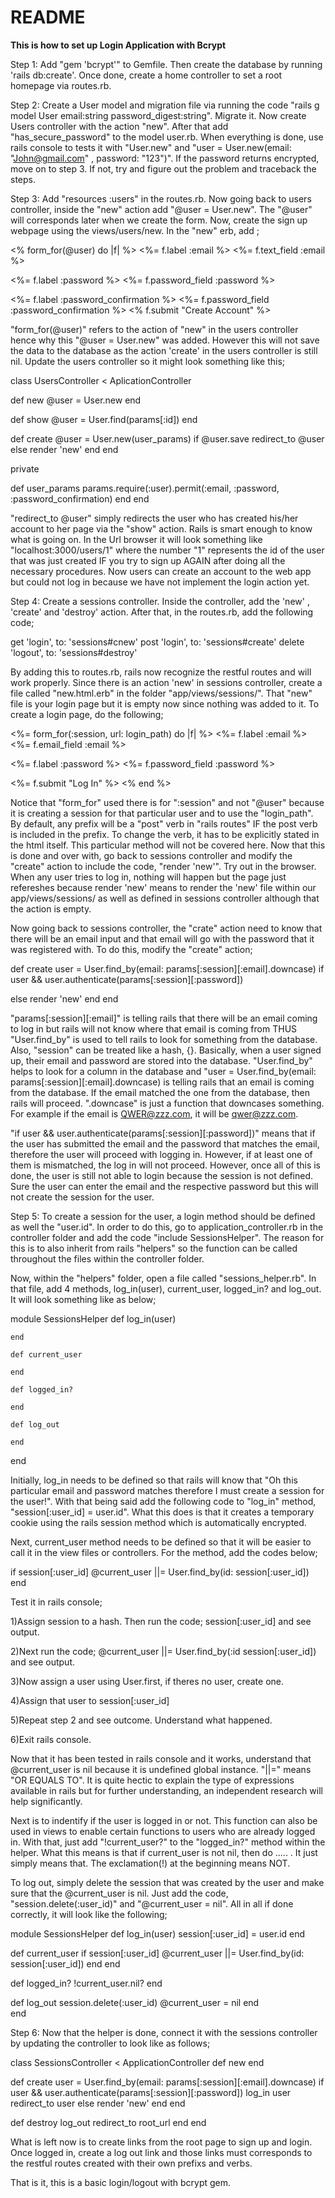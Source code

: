 # README

<strong>This is how to set up Login Application with Bcrypt</strong>

Step 1: Add "gem 'bcrypt'" to Gemfile. Then create the database by running 'rails db:create'. Once done, create a home controller to set a root homepage via routes.rb.

Step 2: Create a User model and migration file via running the code "rails g model User email:string password_digest:string". Migrate it. Now create Users controller with the action "new". After that add "has_secure_password" to the model user.rb. When everything is done, use rails console to tests it with "User.new" and "user = User.new(email: "John@gmail.com" , password: "123")". If the password returns encrypted, move on to step 3. If not, try and figure out the problem and traceback the steps.

Step 3: Add "resources :users" in the routes.rb. Now going back to users controller, inside the "new" action add "@user = User.new". The "@user" will corresponds later when we create the form. Now, create the sign up webpage using the views/users/new. In the "new" erb, add ;


<% form_for(@user) do |f| %>
<%= f.label :email %>
<%= f.text_field :email %>

<%= f.label :password %>
<%= f.password_field :password %>

<%= f.label :password_confirmation %>
<%= f.password_field :password_confirmation %>
<% f.submit "Create Account" %>


"form_for(@user)" refers to the action of "new" in the users controller hence why this "@user = User.new" was added. However this will not save the data to the database as the action 'create' in the users controller is still nil. Update the users controller so it might look something like this;


class UsersController < AplicationController

  def new
    @user = User.new
  end

  def show
    @user = User.find(params[:id])
  end

  def create
    @user = User.new(user_params)
    if @user.save
      redirect_to @user
    else
      render 'new'
    end
  end


  private

  def user_params
    params.require(:user).permit(:email, :password, :password_confirmation)
  end
end

"redirect_to @user" simply redirects the user who has created his/her account to her page via the "show" action. Rails is smart enough to know what is going on. In the Url browser it will look something like "localhost:3000/users/1" where the number "1" represents the id of the user that was just created IF you try to sign up AGAIN after doing all the necessary procedures. Now users can create an account to the web app but could not log in because we have not implement the login action yet.

Step 4: Create a sessions controller. Inside the controller, add the 'new' , 'create' and 'destroy' action. After that, in the routes.rb, add the following code;


  get 'login', to: 'sessions#cnew'
  post 'login', to: 'sessions#create'
  delete 'logout', to: 'sessions#destroy'


By adding this to routes.rb, rails now recognize the restful routes and will work properly. Since there is an action 'new' in sessions controller, create a file called "new.html.erb" in the folder "app/views/sessions/". That "new" file is your login page but it is empty now since nothing was added to it. To create a login page, do the following;


<%= form_for(:session, url: login_path) do |f| %>
<%= f.label :email %>
<%= f.email_field :email %>

<%= f.label :password %>
<%= f.password_field :password %>

<%= f.submit "Log In" %>
<% end %>


Notice that "form_for" used there is for ":session" and not "@user" because it is creating a session for that particular user and to use the "login_path". By default, any prefix will be a "post" verb in "rails routes" IF the post verb is included in the prefix. To change the verb, it has to be explicitly stated in the html itself. This particular method will not be covered here. Now that this is done and over with, go back to sessions controller and modify the "create" action to include the code, "render 'new'". Try out in the browser. When any user tries to log in, nothing will happen but the page just refereshes because render 'new' means to render the 'new' file within our app/views/sessions/ as well as defined in sessions controller although that the action is empty.

Now going back to sessions controller, the "crate" action need to know that there will be an email input and that email will go with the password that it was registered with. To do this, modify the "create" action;


def create
  user = User.find_by(email: params[:session][:email].downcase)
  if user && user.authenticate(params[:session][:password])

  else
    render 'new'
  end
end


"params[:session][:email]" is telling rails that there will be an email coming to log in but rails will not know where that email is coming from THUS "User.find_by" is used to tell rails to look for something from the database. Also, "session" can be treated like a hash, {}. Basically, when a user signed up, their email and password are stored into the database. "User.find_by" helps to look for a column in the database and "user = User.find_by(email: params[:session][:email].downcase) is telling rails that an email is coming from the database. If the email matched the one from the database, then rails will proceed. ".downcase" is just a function that downcases something. For example if the email is QWER@zzz.com, it will be qwer@zzz.com.

"if user && user.authenticate(params[:session][:password])" means that if the user has submitted the email and the password that matches the email, therefore the user will proceed with logging in. However, if at least one of them is mismatched, the log in will not proceed. However, once all of this is done, the user is still not able to login because the session is not defined. Sure the user can enter the email and the respective password but this will not create the session for the user.

Step 5: To create a session for the user, a login method should be defined as well the "user.id". In order to do this, go to application_controller.rb in the controller folder and add the code "include SessionsHelper". The reason for this is to also inherit from rails "helpers" so the function can be called throughout the files within the controller folder.

Now, within the "helpers" folder, open a file called "sessions_helper.rb". In that file, add 4 methods, log_in(user), current_user, logged_in? and log_out. It will look something like as below;


  module SessionsHelper
    def log_in(user)

    end

    def current_user

    end

    def logged_in?

    end

    def log_out

    end    
  end


Initially, log_in needs to be defined so that rails will know that "Oh this particular email and password matches therefore I must create a session for the user!". With that being said add the following code to "log_in" method,
"session[:user_id] = user.id". What this does is that it creates a temporary cookie using the rails session method which is automatically encrypted.

Next, current_user method needs to be defined so that it will be easier to call it in the view files or controllers. For the method, add the codes below;


if session[:user_id]
  @current_user ||= User.find_by(id: session[:user_id])
end


Test it in rails console;

1)Assign session to a hash. Then run the code; session[:user_id] and see output.

2)Next run the code; @current_user ||= User.find_by(:id session[:user_id]) and see output.

3)Now assign a user using User.first, if theres no user, create one.

4)Assign that user to session[:user_id]

5)Repeat step 2 and see outcome. Understand what happened.

6)Exit rails console.


Now that it has been tested in rails console and it works, understand that @current_user is nil because it is undefined global instance. "||=" means "OR EQUALS TO". It is quite hectic to explain the type of expressions available in rails but for further understanding, an independent research will help significantly.

Next is to indentify if the user is logged in or not. This function can also be used in views to enable certain functions to users who are already logged in. With that, just add "!current_user?" to the "logged_in?" method within the helper. What this means is that if current_user is not nil, then do ..... . It just simply means that. The exclamation(!) at the beginning means NOT.

To log out, simply delete the session that was created by the user and make sure that the @current_user is nil. Just add the code, "session.delete(:user_id)" and "@current_user = nil". All in all if done correctly, it will look like the following;


module SessionsHelper
  def log_in(user)
    session[:user_id] = user.id
  end

  def current_user
    if session[:user_id]
      @current_user ||= User.find_by(id: session[:user_id])
    end
  end

  def logged_in?
    !current_user.nil?
  end

  def log_out
    session.delete(:user_id)
    @current_user = nil
  end    
end


Step 6: Now that the helper is done, connect it with the sessions controller by updating the controller to look like as follows;


class SessionsController < ApplicationController
  def new
  end

  def create
    user = User.find_by(email: params[:session][:email].downcase)
    if user && user.authenticate(params[:session][:password])
      log_in user
      redirect_to user
    else
      render 'new'
    end
  end

  def destroy
    log_out
    redirect_to root_url
  end
end


What is left now is to create links from the root page to sign up and login. Once logged in, create a log out link and those links must corresponds to the restful routes created with their own prefixs and verbs.

That is it, this is a basic login/logout with bcrypt gem.